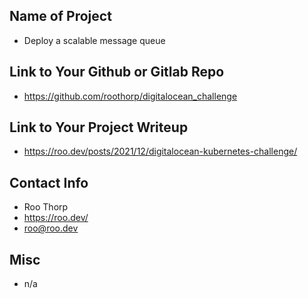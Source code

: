 ## Name of Project 
* Deploy a scalable message queue

## Link to Your Github or Gitlab Repo
* https://github.com/roothorp/digitalocean_challenge

## Link to Your Project Writeup
* https://roo.dev/posts/2021/12/digitalocean-kubernetes-challenge/

## Contact Info
* Roo Thorp
* https://roo.dev/
* [roo@roo.dev](mailto:roo@roo.dev)

## Misc 
* n/a